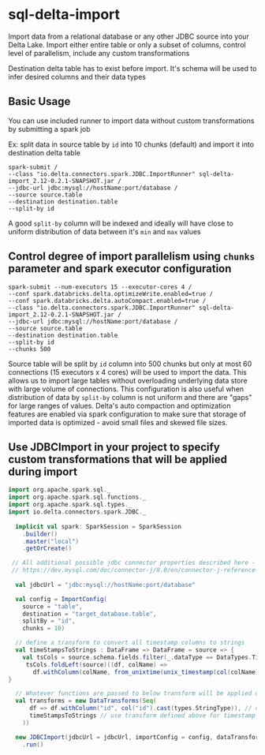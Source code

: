 # sql-delta-import
 Import data from a relational database or any other JDBC source into your Delta Lake. 
 Import either entire table or only a subset of columns, control level of parallelism, 
 include any custom transformations
 
Destination delta table has to exist before import. It's schema will be used to infer 
desired columns and their data types

## Basic Usage 
You can use included runner to import data without custom transformations by submitting
a spark job

Ex: split data in source table by `id` into 10 chunks (default) and import it into 
destination delta table

```shell script
spark-submit /
--class "io.delta.connectors.spark.JDBC.ImportRunner" sql-delta-import_2.12-0.2.1-SNAPSHOT.jar /
--jdbc-url jdbc:mysql://hostName:port/database /
--source source.table
--destination destination.table
--split-by id
```
A good `split-by` column will be indexed and ideally will have close to uniform distribution
of data between it's `min` and `max` values

## Control degree of import parallelism using `chunks` parameter and spark executor configuration
```shell script
spark-submit --num-executors 15 --executor-cores 4 /
--conf spark.databricks.delta.optimizeWrite.enabled=true /
--conf spark.databricks.delta.autoCompact.enabled=true /
--class "io.delta.connectors.spark.JDBC.ImportRunner" sql-delta-import_2.12-0.2.1-SNAPSHOT.jar /
--jdbc-url jdbc:mysql://hostName:port/database /
--source source.table
--destination destination.table
--split-by id
--chunks 500
```
Source table will be split by `id` column into 500 chunks but only at most 60 connections 
(15 executors x 4 cores) will be used to import the data. This allows us to import large 
tables without overloading underlying data store with large volume of connections. This 
configuration is also useful when distribution of data by `split-by` column is not uniform 
and there are "gaps" for large ranges of values. Delta's auto compaction and optimization 
features are enabled via spark configuration to make sure that storage of imported data is 
optimized - avoid small files and skewed file sizes. 

## Use JDBCImport in your project to specify custom transformations that will be applied during import

```scala
import org.apache.spark.sql._
import org.apache.spark.sql.functions._
import org.apache.spark.sql.types._
import io.delta.connectors.spark.JDBC._
  
  implicit val spark: SparkSession = SparkSession
    .builder()
    .master("local")
    .getOrCreate()

 // All additional possible jdbc connector properties described here -
 // https://dev.mysql.com/doc/connector-j/8.0/en/connector-j-reference-configuration-properties.html
  
  val jdbcUrl = "jdbc:mysql://hostName:port/database"

  val config = ImportConfig(
    source = "table",
    destination = "target_database.table",
    splitBy = "id",
    chunks = 10)

  // define a transform to convert all timestamp columns to strings
  val timeStampsToStrings : DataFrame => DataFrame = source => {
    val tsCols = source.schema.fields.filter(_.dataType == DataTypes.TimestampType).map(_.name)
     tsCols.foldLeft(source)((df, colName) =>
       df.withColumn(colName, from_unixtime(unix_timestamp(col(colName)), "yyyy-MM-dd HH:mm:ss.S")))
}

  // Whatever functions are passed to below transform will be applied during import
  val transforms = new DataTransforms(Seq(
      df => df.withColumn("id", col("id").cast(types.StringType)), // cast id column to string
      timeStampsToStrings // use transform defined above for timestamp conversion
    ))

  new JDBCImport(jdbcUrl = jdbcUrl, importConfig = config, dataTransform = transforms)
    .run()
```
